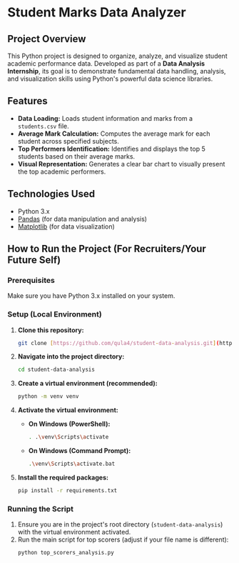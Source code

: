 # Student Marks Data Analyzer

## Project Overview
This Python project is designed to organize, analyze, and visualize student academic performance data. Developed as part of a **Data Analysis Internship**, its goal is to demonstrate fundamental data handling, analysis, and visualization skills using Python's powerful data science libraries.

## Features
* **Data Loading:** Loads student information and marks from a `students.csv` file.
* **Average Mark Calculation:** Computes the average mark for each student across specified subjects.
* **Top Performers Identification:** Identifies and displays the top 5 students based on their average marks.
* **Visual Representation:** Generates a clear bar chart to visually present the top academic performers.

## Technologies Used
* Python 3.x
* [Pandas](https://pandas.pydata.org/) (for data manipulation and analysis)
* [Matplotlib](https://matplotlib.pydata.org/) (for data visualization)

## How to Run the Project (For Recruiters/Your Future Self)

### Prerequisites
Make sure you have Python 3.x installed on your system.

### Setup (Local Environment)
1. **Clone this repository:**
    ```bash
    git clone [https://github.com/qula4/student-data-analysis.git](https://github.com/qula4/student-data-analysis.git)
    ```

2. **Navigate into the project directory:**
    ```bash
    cd student-data-analysis
    ```
3. **Create a virtual environment (recommended):**
    ```bash
    python -m venv venv
    ```
4. **Activate the virtual environment:**
    * **On Windows (PowerShell):**
        ```bash
        . .\venv\Scripts\activate
        ```
    * **On Windows (Command Prompt):**
        ```bash
        .\venv\Scripts\activate.bat
        ```
5. **Install the required packages:**
    ```bash
    pip install -r requirements.txt
    ```

### Running the Script
1. Ensure you are in the project's root directory (`student-data-analysis`) with the virtual environment activated.
2. Run the main script for top scorers (adjust if your file name is different):
    ```bash
    python top_scorers_analysis.py 
    ```